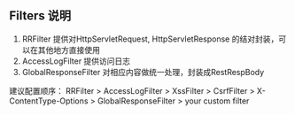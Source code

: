 ## Filters 说明

1. RRFilter 提供对HttpServletRequest, HttpServletResponse 的结对封装，可以在其他地方直接使用
2. AccessLogFilter 提供访问日志
3. GlobalResponseFilter 对相应内容做统一处理，封装成RestRespBody

建议配置顺序：
RRFilter > AccessLogFilter > XssFilter > CsrfFilter > X-ContentType-Options >  GlobalResponseFilter > your custom filter
